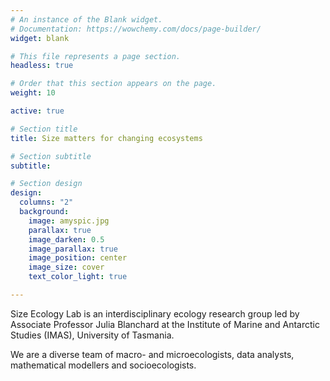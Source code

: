```yaml
---
# An instance of the Blank widget.
# Documentation: https://wowchemy.com/docs/page-builder/
widget: blank

# This file represents a page section.
headless: true

# Order that this section appears on the page.
weight: 10

active: true

# Section title
title: Size matters for changing ecosystems

# Section subtitle
subtitle:

# Section design
design:
  columns: "2"
  background:
    image: amyspic.jpg
    parallax: true
    image_darken: 0.5
    image_parallax: true
    image_position: center
    image_size: cover
    text_color_light: true

---    
```




Size Ecology Lab is an interdisciplinary ecology research group led by Associate Professor Julia Blanchard at the Institute of Marine and Antarctic Studies (IMAS), University of Tasmania. 

We are a diverse team of macro- and microecologists, data analysts, mathematical modellers and socioecologists. 


